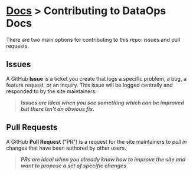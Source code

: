 # [Docs](./README.md) > Contributing to DataOps Docs

There are two main options for contributing to this repo: issues and pull requests.

## Issues

A GitHub **Issue** is a ticket you create that logs a specific problem, a bug, a feature request, or an inquiry. This issue will be logged centrally and responded to by the site maintainers.

> _**Issues are ideal when you see something which can be improved but there isn't an obvious fix.**_

## Pull Requests

A GitHub **Pull Request** ("PR") is a request for the site maintainers to _pull in_ changes that have been authored by other users.

> _**PRs are ideal when you already know how to improve the site and want to propose a set of specific changes.**_


